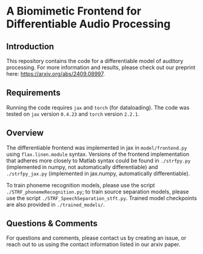# A Biomimetic Frontend for Differentiable Audio Processing 

## Introduction

This repository contains the code for a differentiable model of auditory processing. For more information and results, please check out our preprint here: https://arxiv.org/abs/2409.08997.

## Requirements

Running the code requires `jax` and `torch` (for dataloading). The code was tested on `jax` version `0.4.23` and `torch` version `2.2.1`.

## Overview

The differentiable frontend was implemented in jax in `model/frontend.py` using `flax.linen.module` syntax. Versions of the frontend implementation that adheres more closely to Matlab syntax could be found in `./strfpy.py` (implemented in numpy, not automatically differentiable) and `./strfpy_jax.py` (implemented in jax.numpy, automatically differentiable).

To train phoneme recognition models, please use the script `./STRF_phonemeRecognition.py`; to train source separation models, please use the script `./STRF_SpeechSeparation_stft.py`. Trained model checkpoints are also provided in `./trained_models/`.

## Questions & Comments

For questions and comments, please contact us by creating an issue, or reach out to us using the contact information listed in our arxiv paper.

